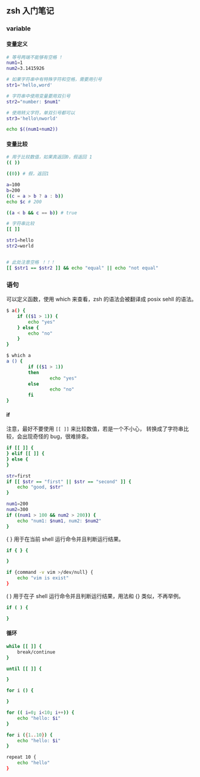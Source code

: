 ## zsh 入门笔记

### variable

#### 变量定义

```sh
# 等号两端不能够有空格 !
num1=1
num2=3.1415926

# 如果字符串中有特殊字符和空格，需要用引号
str1='hello,word'

# 字符串中使用变量要用双引号
str2="number: $num1"

# 使用转义字符，单双引号都可以
str3='hello\nworld'

echo $((num1+num2))

```

#### 变量比较

```sh
# 用于比较数值，如果真返回0，假返回 1
(( ))

((0)) # 假，返回1

a=100
b=200
((c = a > b ? a : b))
echo $c # 200

((a < b && c == b)) # true

# 字符串比较
[[ ]]

str1=hello
str2=world


# 此处注意空格 ！！！
[[ $str1 == $str2 ]] && echo "equal" || echo "not equal"
```

### 语句

可以定义函数，使用 which 来查看，zsh 的语法会被翻译成 posix sehll 的语法。

```sh
$ a() {
    if (($1 > 1)) {
        echo "yes"
    } else {
        echo "no"
    }
}

$ which a
a () {
        if (($1 > 1))
        then
                echo "yes"
        else
                echo "no"
        fi
}
```

#### if

注意，最好不要使用 `[[ ]]` 来比较数值，若是一个不小心，
转换成了字符串比较，会出现奇怪的 bug，很难排查。

```sh
if [[ ]] {
} elif [[ ]] {
} else {
}
```

```sh
str=first
if [[ $str == "first" || $str == "second" ]] {
    echo "good, $str"
}
```

```sh
num1=200
num2=300
if ((num1 > 100 && num2 > 200)) {
    echo "num1: $num1, num2: $num2"
}
```

{ } 用于在当前 shell 运行命令并且判断运行结果。

```sh
if { } {

}
```

```sh
if {command -v vim >/dev/null} {
    echo "vim is exist"
}
```

( ) 用于在子 shell 运行命令并且判断运行结果，用法和 {} 类似，不再举例。

```sh
if ( ) {

}
```

#### 循环

```sh
while [[ ]] {
    break/continue
}
```

```sh
until [[ ]] {

}
```

```sh
for i () {

}
```

```sh
for (( i=0; i<10; i++)) {
    echo "hello: $i"
}

for i ({1..10}) {
    echo "hello: $i"
}
```

```sh
repeat 10 {
    echo "hello"
}
```
